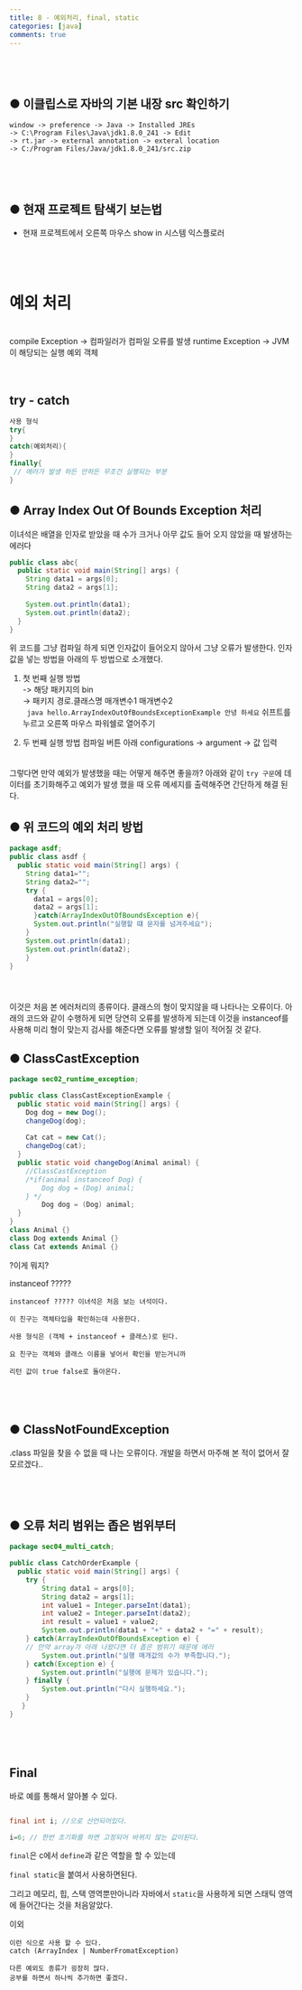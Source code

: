 ```yaml
---
title: 8 - 예외처리, final, static
categories: [java]
comments: true
---
```


　     
 　     
## ● 이클립스로 자바의 기본 내장 src 확인하기


```
window -> preference -> Java -> Installed JREs 
-> C:\Program Files\Java\jdk1.8.0_241 -> Edit 
-> rt.jar -> external annotation -> exteral location 
-> C:/Program Files/Java/jdk1.8.0_241/src.zip 
```
　     
　     

## ● 현재 프로젝트 탐색기 보는법
* 현재 프로젝트에서 오른쪽 마우스 show in 시스템 익스플로러

　     
　     

# 예외 처리
　     
compile Exception -> 컴파일러가 컴파일 오류를 발생
runtime Exception -> JVM이 해당되는 실행 예외 객체

　     

## try - catch



```java
사용 형식
try{
}
catch(예외처리){
}
finally{
 // 에러가 발생 하든 안하든 무조건 실행되는 부분
}
```

## ● Array Index Out Of Bounds Exception 처리
이녀석은 배열을 인자로 받았을 때 수가 크거나 아무 값도 들어 오지 않았을 때 발생하는 에러다

```java
public class abc{
  public static void main(String[] args) {
    String data1 = args[0];
    String data2 = args[1];
		
    System.out.println(data1);
    System.out.println(data2);
  }
}
```

위 코드를 그냥 컴파일 하게 되면 인자값이 들어오지 않아서 그냥 오류가 발생한다.
인자값을 넣는 방법을 아래의 두 방법으로 소개했다.


1. 첫 번째 실행 방법   
-> 해당 패키지의 bin    
-> 패키지 경로.클래스명 매개변수1 매개변수2   
` java hello.ArrayIndexOutOfBoundsExceptionExample 안녕 하세요`
쉬프트를 누르고 오른쪽 마우스 파워쉘로 열어주기

2. 두 번째 실행 방법
컴파일 버튼 아래 configurations -> argument -> 값 입력
　     
　     



그렇다면 만약 예외가 발생했을 때는 어떻게 해주면 좋을까?
아래와 같이 `try 구문`에 데이터를 초기화해주고 예외가 발생 했을 때 오류 메세지를 출력해주면 간단하게 해결 된다. 


## ● 위 코드의 예외 처리 방법



```java
package asdf;
public class asdf {
  public static void main(String[] args) {
	String data1="";
	String data2="";
	try {
	  data1 = args[0];
	  data2 = args[1];
	  }catch(ArrayIndexOutOfBoundsException e){
	  System.out.println("실행할 떄 문자를 넘겨주세요");
	}
	System.out.println(data1);
	System.out.println(data2);
	}
}
```
　     
　     
이것은 처음 본 에러처리의 종류이다. 클래스의 형이 맞지않을 때 나타나는 오류이다.
아래의 코드와 같이 수행하게 되면 당연히 오류를 발생하게 되는데 이것을 instanceof를 사용해 미리 형이 맞는지 검사를 해준다면 오류를 발생할 일이 적어질 것 같다.



## ● ClassCastException
```java
package sec02_runtime_exception;

public class ClassCastExceptionExample {
  public static void main(String[] args) {
	Dog dog = new Dog();
	changeDog(dog);
		
	Cat cat = new Cat();
	changeDog(cat);
  }
  public static void changeDog(Animal animal) {
	//ClassCastException
	/*if(animal instanceof Dog) {
		Dog dog = (Dog) animal; 
	} */
		Dog dog = (Dog) animal; 			
  }
}
class Animal {}
class Dog extends Animal {}
class Cat extends Animal {}


```



?이게 뭐지?   

instanceof ?????


```
instanceof ????? 이녀석은 처음 보는 녀석이다.

이 친구는 객체타입을 확인하는데 사용한다.

사용 형식은 (객체 + instanceof + 클래스)로 된다.

요 친구는 객체와 클래스 이름을 넣어서 확인을 받는거니까

리턴 값이 true false로 돌아온다.

```

　     
　     
## ● ClassNotFoundException

.class 파일을 찾을 수 없을 때 나는 오류이다.
개발을 하면서 마주해 본 적이 없어서 잘 모르겠다..

　     
　     



## ● 오류 처리 범위는 좁은 범위부터


```java
package sec04_multi_catch;

public class CatchOrderExample {
  public static void main(String[] args) {
	try {
		String data1 = args[0];
		String data2 = args[1];
		int value1 = Integer.parseInt(data1);
		int value2 = Integer.parseInt(data2);
		int result = value1 + value2;
		System.out.println(data1 + "+" + data2 + "=" + result);
	} catch(ArrayIndexOutOfBoundsException e) {	
	// 만약 array가 아래 나왔다면 더 좁은 범위기 때문에 에러
		System.out.println("실행 매개값의 수가 부족합니다.");
	} catch(Exception e) {
		System.out.println("실행에 문제가 있습니다.");
	} finally {
		System.out.println("다시 실행하세요.");
	}
   }
}


```
　     
　     

## Final

바로 예를 통해서 알아볼 수 있다.
```java

final int i; //으로 선언되어있다.

i=6; // 한번 초기화를 하면 고정되어 바뀌지 않는 값이된다.

```

`final`은 c에서 `define`과 같은 역할을 할 수 있는데

`final static`을 붙여서 사용하면된다.

그리고 메모리, 힙, 스택 영역뿐만아니라
자바에서 `static`을 사용하게 되면 
스태틱 영역에 들어간다는 것을 처음알았다.




이외
```
이런 식으로 사용 할 수 있다.
catch (ArrayIndex | NumberFromatException) 

다른 예외도 종류가 굉장히 많다.
공부를 하면서 하나씩 추가하면 좋겠다.
```



